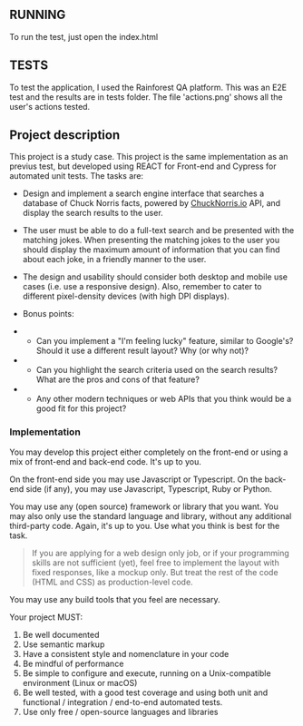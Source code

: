## RUNNING

To run the test, just open the index.html

## TESTS

To test the application, I used the Rainforest QA platform. This was an E2E test and the results are in tests folder. The file 'actions.png' shows all the user's actions tested.

## Project description

This project is a study case. This project is the same implementation as an previus test, but developed using REACT for Front-end and Cypress for automated unit tests. The tasks are:

- Design and implement a search engine interface that searches a database of Chuck Norris facts, powered by [ChuckNorris.io](https://api.chucknorris.io) API, and display the search results to the user.
- The user must be able to do a full-text search and be presented with the matching jokes. When presenting the matching jokes to the user you should display the maximum amount of information that you can find about each joke, in a friendly manner to the user.
- The design and usability should consider both desktop and mobile use cases (i.e. use a responsive design). Also, remember to cater to different pixel-density devices (with high DPI displays).
- Bonus points:

- - Can you implement a "I'm feeling lucky" feature, similar to Google's? Should it use a different result layout? Why (or why not)?
- - Can you highlight the search criteria used on the search results? What are the pros and cons of that feature?
- - Any other modern techniques or web APIs that you think would be a good fit for this project?

### Implementation

You may develop this project either completely on the front-end or using a mix of front-end and back-end code. It's up to you.

On the front-end side you may use Javascript or Typescript. On the back-end side (if any), you may use Javascript, Typescript, Ruby or Python.

You may use any (open source) framework or library that you want. You may also only use the standard language and library, without any additional third-party code. Again, it's up to you. Use what you think is best for the task.

> If you are applying for a web design only job, or if your programming skills are not sufficient (yet), feel free to implement the layout with fixed responses, like a mockup only. But treat the rest of the code (HTML and CSS) as production-level code.

You may use any build tools that you feel are necessary.

Your project MUST:

1. Be well documented
1. Use semantic markup
1. Have a consistent style and nomenclature in your code
1. Be mindful of performance
1. Be simple to configure and execute, running on a Unix-compatible environment (Linux or macOS)
1. Be well tested, with a good test coverage and using both unit and functional / integration / end-to-end automated tests.
1. Use only free / open-source languages and libraries